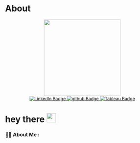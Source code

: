 # About

<div id="header" align="center">
    <img src="https://media.giphy.com/media/QJ8bR5An4VC59FvVcx/giphy.gif"width="250"/>
</div>

<div id="badges" align="center">
  <a href="https://www.linkedin.com/in/makarovm/">
      <img src="https://img.shields.io/badge/LinkedIn-blue?logo=linkedin&logoColor=white&style=for-the-badge" alt="LinkedIn Badge"/>
  </a>
  
  <a href="https://github.com/dedalab">
      <img src="https://img.shields.io/badge/GitHub-lightgrey?logo=github&logoColor=white&style=for-the-badge" alt="github Badge"/>
  </a>
  
  <a href="https://public.tableau.com/app/profile/makarovm">
      <img src="https://img.shields.io/badge/Tableau-E97627?style=for-the-badge&logo=Tableau&logoColor=white" alt="Tableau Badge"/>
  </a>
  
  
</div>

<h1>
  hey there
  <img src="https://media.giphy.com/media/hvRJCLFzcasrR4ia7z/giphy.gif" width="30px"/>
</h1>

### :man_technologist: About Me :

<img src="https://komarev.com/ghpvc/?username=dedalab&style=for-the-badge&color=blue" alt=""/>
